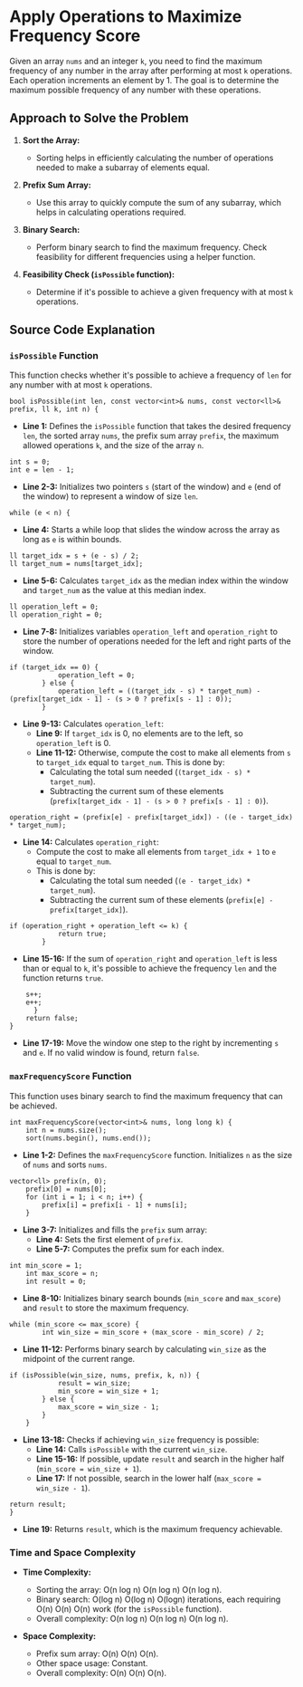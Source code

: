 # Apply Operations to Maximize Frequency Score

Given an array `nums` and an integer `k`, you need to find the maximum frequency of any number in the array after performing at most `k` operations. Each operation increments an element by 1. The goal is to determine the maximum possible frequency of any number with these operations.

## Approach to Solve the Problem

1.  **Sort the Array:**
    
    -   Sorting helps in efficiently calculating the number of operations needed to make a subarray of elements equal.
2.  **Prefix Sum Array:**
    
    -   Use this array to quickly compute the sum of any subarray, which helps in calculating operations required.
3.  **Binary Search:**
    
    -   Perform binary search to find the maximum frequency. Check feasibility for different frequencies using a helper function.
4.  **Feasibility Check (`isPossible` function):**
    
    -   Determine if it's possible to achieve a given frequency with at most `k` operations.

## Source Code Explanation

### `isPossible` Function

This function checks whether it's possible to achieve a frequency of `len` for any number with at most `k` operations.




``` 
bool isPossible(int len, const vector<int>& nums, const vector<ll>& prefix, ll k, int n) {
``` 

-   **Line 1:** Defines the `isPossible` function that takes the desired frequency `len`, the sorted array `nums`, the prefix sum array `prefix`, the maximum allowed operations `k`, and the size of the array `n`.



 
``` 
int s = 0;
int e = len - 1;
``` 

-   **Line 2-3:** Initializes two pointers `s` (start of the window) and `e` (end of the window) to represent a window of size `len`.



 
``` 
while (e < n) {
```  

-   **Line 4:** Starts a while loop that slides the window across the array as long as `e` is within bounds.



 
``` 
ll target_idx = s + (e - s) / 2;
ll target_num = nums[target_idx];
``` 

-   **Line 5-6:** Calculates `target_idx` as the median index within the window and `target_num` as the value at this median index.



 ```
ll operation_left = 0;
ll operation_right = 0;
``` 

-   **Line 7-8:** Initializes variables `operation_left` and `operation_right` to store the number of operations needed for the left and right parts of the window.


 
``` 
if (target_idx == 0) {
            operation_left = 0;
        } else {
            operation_left = ((target_idx - s) * target_num) - (prefix[target_idx - 1] - (s > 0 ? prefix[s - 1] : 0));
        }
``` 

-   **Line 9-13:** Calculates `operation_left`:
    -   **Line 9:** If `target_idx` is 0, no elements are to the left, so `operation_left` is 0.
    -   **Line 11-12:** Otherwise, compute the cost to make all elements from `s` to `target_idx` equal to `target_num`. This is done by:
        -   Calculating the total sum needed (`(target_idx - s) * target_num`).
        -   Subtracting the current sum of these elements (`prefix[target_idx - 1] - (s > 0 ? prefix[s - 1] : 0)`).



 
```
operation_right = (prefix[e] - prefix[target_idx]) - ((e - target_idx) * target_num);
```  

-   **Line 14:** Calculates `operation_right`:
    -   Compute the cost to make all elements from `target_idx + 1` to `e` equal to `target_num`.
    -   This is done by:
        -   Calculating the total sum needed (`(e - target_idx) * target_num`).
        -   Subtracting the current sum of these elements (`prefix[e] - prefix[target_idx]`).



 
``` 
if (operation_right + operation_left <= k) {
            return true;
        }
```  

-   **Line 15-16:** If the sum of `operation_right` and `operation_left` is less than or equal to `k`, it's possible to achieve the frequency `len` and the function returns `true`.



 
``` 
	s++;
	e++;
	  }
	return false;
}
```  

-   **Line 17-19:** Move the window one step to the right by incrementing `s` and `e`. If no valid window is found, return `false`.

### `maxFrequencyScore` Function

This function uses binary search to find the maximum frequency that can be achieved.




``` 
int maxFrequencyScore(vector<int>& nums, long long k) {
    int n = nums.size();
    sort(nums.begin(), nums.end()); 

``` 
-   **Line 1-2:** Defines the `maxFrequencyScore` function. Initializes `n` as the size of `nums` and sorts `nums`.




``` 
vector<ll> prefix(n, 0);
    prefix[0] = nums[0];
    for (int i = 1; i < n; i++) {
        prefix[i] = prefix[i - 1] + nums[i];
    }
``` 
-   **Line 3-7:** Initializes and fills the `prefix` sum array:
    -   **Line 4:** Sets the first element of `prefix`.
    -   **Line 5-7:** Computes the prefix sum for each index.



 
```
int min_score = 1;
    int max_score = n;
    int result = 0;
```

-   **Line 8-10:** Initializes binary search bounds (`min_score` and `max_score`) and `result` to store the maximum frequency.


 
``` 
while (min_score <= max_score) {
        int win_size = min_score + (max_score - min_score) / 2;
```  

-   **Line 11-12:** Performs binary search by calculating `win_size` as the midpoint of the current range.



 
```
if (isPossible(win_size, nums, prefix, k, n)) {
            result = win_size;
            min_score = win_size + 1;
        } else {
            max_score = win_size - 1;
        }
    }
``` 

-   **Line 13-18:** Checks if achieving `win_size` frequency is possible:
    -   **Line 14:** Calls `isPossible` with the current `win_size`.
    -   **Line 15-16:** If possible, update `result` and search in the higher half (`min_score = win_size + 1`).
    -   **Line 17:** If not possible, search in the lower half (`max_score = win_size - 1`).


 ```
 return result;
}
``` 

-   **Line 19:** Returns `result`, which is the maximum frequency achievable.

### Time and Space Complexity

-   **Time Complexity:**
    
    -   Sorting the array: O(n log ⁡n) O(n log n) O(n log n).
    -   Binary search: O(log⁡ n) O(log n) O(logn) iterations, each requiring O(n) O(n) O(n) work (for the `isPossible` function).
    -   Overall complexity: O(n log⁡ n) O(n log n) O(n log n).
-   **Space Complexity:**
    
    -   Prefix sum array: O(n) O(n) O(n).
    -   Other space usage: Constant.
    -   Overall complexity: O(n) O(n) O(n).
